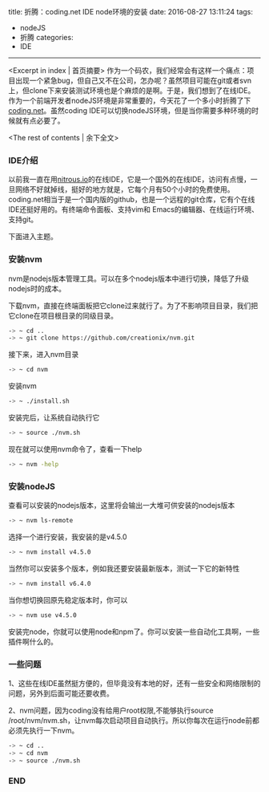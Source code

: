title: 折腾：coding.net IDE node环境的安装
date: 2016-08-27 13:11:24
tags:
  - nodeJS
  - 折腾
categories:
  - IDE
---
<Excerpt in index | 首页摘要>
作为一个码农，我们经常会有这样一个痛点：项目出现一个紧急bug，但自己又不在公司，怎办呢？虽然项目可能在git或者svn上，但clone下来安装测试环境也是个麻烦的是啊。于是，我们想到了在线IDE。作为一个前端开发者nodeJS环境是非常重要的，今天花了一个多小时折腾了下[coding.net](https://ide.coding.net)。虽然coding IDE可以切换nodeJS环境，但是当你需要多种环境的时候就有点必要了。
<!-- more -->
<The rest of contents | 余下全文>
### IDE介绍

以前我一直在用[nitrous.io](https://nitrous.io)的在线IDE，它是一个国外的在线IDE，访问有点慢，一旦网络不好就掉线，挺好的地方就是，它每个月有50个小时的免费使用。coding.net相当于是一个国内版的github，也是一个远程的git仓库，它有个在线IDE还挺好用的。有终端命令面板、支持vim和 Emacs的编辑器、在线运行环境、支持git。

下面进入主题。


### 安装nvm

nvm是nodejs版本管理工具。可以在多个nodejs版本中进行切换，降低了升级nodejs时的成本。

下载nvm，直接在终端面板把它clone过来就行了。为了不影响项目目录，我们把它clone在项目根目录的同级目录。
```bash
-> ~ cd ..
-> ~ git clone https://github.com/creationix/nvm.git
```

接下来，进入nvm目录
```bash
-> ~ cd nvm
```

安装nvm
```bash
-> ~ ./install.sh
```

安装完后，让系统自动执行它
```bash
-> ~ source ./nvm.sh
```

现在就可以使用nvm命令了，查看一下help
```bash
-> ~ nvm -help
```


### 安装nodeJS

查看可以安装的nodejs版本，这里将会输出一大堆可供安装的nodejs版本
```bash
-> ~ nvm ls-remote
```

选择一个进行安装，我安装的是v4.5.0
```bash
-> ~ nvm install v4.5.0
```

当然你可以安装多个版本，例如我还要安装最新版本，测试一下它的新特性
```bash
-> ~ nvm install v6.4.0
```

当你想切换回原先稳定版本时，你可以
```bash
-> ~ nvm use v4.5.0
```

安装完node，你就可以使用node和npm了。你可以安装一些自动化工具啊，一些插件啊什么的。


### 一些问题

1、这些在线IDE虽然挺方便的，但毕竟没有本地的好，还有一些安全和网络限制的问题，另外到后面可能还要收费。

2、nvm问题，因为coding没有给用户root权限,不能够执行source /root/nvm/nvm.sh，让nvm每次启动项目自动执行。所以你每次在运行node前都必须先执行一下nvm。

```bash
-> ~ cd ..
-> ~ cd nvm
-> ~ source ./nvm.sh
```

### END